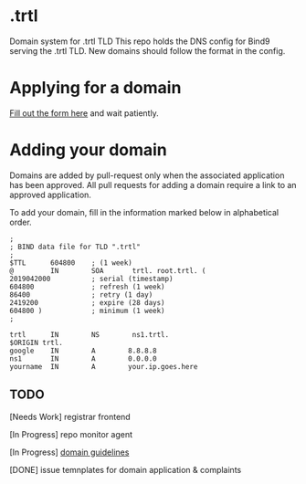 # .trtl
Domain system for .trtl TLD
This repo holds the DNS config for Bind9 serving the .trtl TLD. New domains should follow the format in the config.

# Applying for a domain
[Fill out the form here](https://github.com/turtlecoin/.trtl/issues/new?assignees=&labels=REQUEST&template=-trtl-tld-domain-application.md&title=%5BREQUEST%5D+YourDomainHere.trtl) and wait patiently.

# Adding your domain
Domains are added by pull-request only when the associated application has been approved. All pull requests for adding a domain require a link to an approved application.

To add your domain, fill in the information marked below in alphabetical order.

``` 
;
; BIND data file for TLD ".trtl"
;
$TTL      604800    ; (1 week)
@         IN        SOA       trtl. root.trtl. (
2019042000          ; serial (timestamp)
604800              ; refresh (1 week)
86400               ; retry (1 day)
2419200             ; expire (28 days)
604800 )            ; minimum (1 week)
;

trtl      IN        NS        ns1.trtl.
$ORIGIN trtl.
google    IN        A        8.8.8.8
ns1       IN        A        0.0.0.0
yourname  IN        A        your.ip.goes.here
```

## TODO
[Needs Work] registrar frontend

[In Progress] repo monitor agent

[In Progress] [domain guidelines](https://github.com/turtlecoin/.trtl/issues/1)

[DONE] issue temnplates for domain application & complaints

